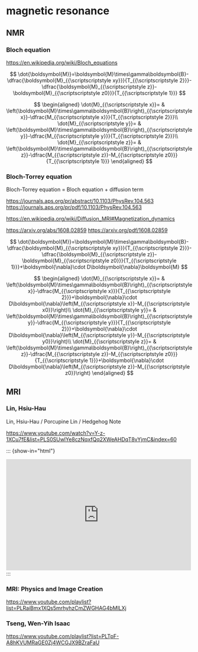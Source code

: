 # magnetic resonance

## NMR

### Bloch equation

https://en.wikipedia.org/wiki/Bloch_equations

$$
\dot{\boldsymbol{M}}=\boldsymbol{M}\times\gamma\boldsymbol{B}-\dfrac{\boldsymbol{M}_{{\scriptscriptstyle xy}}}{T_{{\scriptscriptstyle 2}}}-\dfrac{\boldsymbol{M}_{{\scriptscriptstyle z}}-\boldsymbol{M}_{{\scriptscriptstyle z0}}}{T_{{\scriptscriptstyle 1}}}
$$

$$
\begin{aligned}
\dot{M}_{{\scriptscriptstyle x}}= & \left(\boldsymbol{M}\times\gamma\boldsymbol{B}\right)_{{\scriptscriptstyle x}}-\dfrac{M_{{\scriptscriptstyle x}}}{T_{{\scriptscriptstyle 2}}}\\
\dot{M}_{{\scriptscriptstyle y}}= & \left(\boldsymbol{M}\times\gamma\boldsymbol{B}\right)_{{\scriptscriptstyle y}}-\dfrac{M_{{\scriptscriptstyle y}}}{T_{{\scriptscriptstyle 2}}}\\
\dot{M}_{{\scriptscriptstyle z}}= & \left(\boldsymbol{M}\times\gamma\boldsymbol{B}\right)_{{\scriptscriptstyle z}}-\dfrac{M_{{\scriptscriptstyle z}}-M_{{\scriptscriptstyle z0}}}{T_{{\scriptscriptstyle 1}}}
\end{aligned}
$$

### Bloch-Torrey equation

Bloch-Torrey equation = Bloch equation + diffusion term

https://journals.aps.org/pr/abstract/10.1103/PhysRev.104.563 https://journals.aps.org/pr/pdf/10.1103/PhysRev.104.563

https://en.wikipedia.org/wiki/Diffusion_MRI#Magnetization_dynamics

https://arxiv.org/abs/1608.02859 https://arxiv.org/pdf/1608.02859

$$
\dot{\boldsymbol{M}}=\boldsymbol{M}\times\gamma\boldsymbol{B}-\dfrac{\boldsymbol{M}_{{\scriptscriptstyle xy}}}{T_{{\scriptscriptstyle 2}}}-\dfrac{\boldsymbol{M}_{{\scriptscriptstyle z}}-\boldsymbol{M}_{{\scriptscriptstyle z0}}}{T_{{\scriptscriptstyle 1}}}+\boldsymbol{\nabla}\cdot D\boldsymbol{\nabla}\boldsymbol{M}
$$

$$
\begin{aligned}
\dot{M}_{{\scriptscriptstyle x}}= & \left(\boldsymbol{M}\times\gamma\boldsymbol{B}\right)_{{\scriptscriptstyle x}}-\dfrac{M_{{\scriptscriptstyle x}}}{T_{{\scriptscriptstyle 2}}}+\boldsymbol{\nabla}\cdot D\boldsymbol{\nabla}\left(M_{{\scriptscriptstyle x}}-M_{{\scriptscriptstyle x0}}\right)\\
\dot{M}_{{\scriptscriptstyle y}}= & \left(\boldsymbol{M}\times\gamma\boldsymbol{B}\right)_{{\scriptscriptstyle y}}-\dfrac{M_{{\scriptscriptstyle y}}}{T_{{\scriptscriptstyle 2}}}+\boldsymbol{\nabla}\cdot D\boldsymbol{\nabla}\left(M_{{\scriptscriptstyle y}}-M_{{\scriptscriptstyle y0}}\right)\\
\dot{M}_{{\scriptscriptstyle z}}= & \left(\boldsymbol{M}\times\gamma\boldsymbol{B}\right)_{{\scriptscriptstyle z}}-\dfrac{M_{{\scriptscriptstyle z}}-M_{{\scriptscriptstyle z0}}}{T_{{\scriptscriptstyle 1}}}+\boldsymbol{\nabla}\cdot D\boldsymbol{\nabla}\left(M_{{\scriptscriptstyle z}}-M_{{\scriptscriptstyle z0}}\right)
\end{aligned}
$$

## MRI

### Lin, Hsiu-Hau

Lin, Hsiu-Hau / Porcupine Lin / Hedgehog Note

https://www.youtube.com/watch?v=Y-z-1XCu7fE&list=PLS0SUwlYe8czNqxfQq2XWeAHDqT8vYjmC&index=60

::: {show-in="html"}
<iframe width=500 height=300 frameborder="0" allowfullscreen src="https://www.youtube.com/embed/Y-z-1XCu7fE"></iframe>
:::

### MRI: Physics and Image Creation

https://www.youtube.com/playlist?list=PLRaiBmx1XQs5mrhyhzCmZWGHAG4bMlLXj

### Tseng, Wen-Yih Isaac

https://www.youtube.com/playlist?list=PLTpF-A8hKVUMRaGE0Zj4WCGJX9BZraFaU
